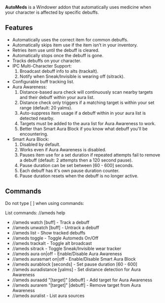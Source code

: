 **AutoMeds** is a Windower addon that automatically uses medicine when your character is affected by specific debuffs.

## Features

- Automatically uses the correct item for common debuffs.
- Automatically skips item use if the item isn’t in your inventory.
- Retries item use until the debuff is cleared.
- Automatically stops once the debuff is gone.
- Tracks debuffs on your character.
- IPC Multi-Character Support:
	1. Broadcast debuff info to alts (trackalt).
	2. Notify when Sneak/Invisible is wearing off (sitrack).
- Configurable buff tracking list.
- Aura Awareness:
	1. Distance-based aura check will continuously scan nearby targets and their debuff within your aura list.
	2. Distance check only triggers if a matching target is within your set range (default: 20 yalms).
	3. Auto-suppress item usage if a debuff within in your aura list is detected nearby.
	4. Targets must be added to the aura list for Aura Awareness to work.
	5. Better than Smart Aura Block if you know what debuff you'll be encountering.
- Smart Aura Block:
	1. Disabled by default.
	2. Works even if Aura Awareness is disabled.
	3. Pauses item use for a set duration if repeated attempts fail to remove a debuff (default: 2 attempts then a 120 second pause).
	4. Pause duration can be set between [60 - 600] seconds.
	5. Each debuff has it's own pause duration counter.
	6. Pause duration resets when the debuff is no longer active.
	
## Commands

Do not type [ ] when using commands:

List commands: //ameds help

- //ameds watch [buff] - Track a debuff
- //ameds unwatch [buff] - Untrack a debuff
- //ameds list - Show tracked debuffs
- //ameds toggle - Toggle Automeds On/Off
- //ameds trackalt - Toggle alt broadcast
- //ameds sitrack - Toggle Sneak/Invisible wear tracker
- //ameds aura on|off - Enable/Disable Aura Awareness
- //ameds aurasmart on|off - Enable/Disable Smart Aura Block
- //ameds aurablock [seconds] - Set pause duration [60 - 600]
- //ameds auradistance [yalms] - Set distance detection for Aura Awareness
- //ameds auraadd "[target]" [debuff] - Add target for Aura Awareness
- //ameds aurarem "[target]" [debuff] - Remove target from Aura Awareness
- //ameds auralist - List aura sources
